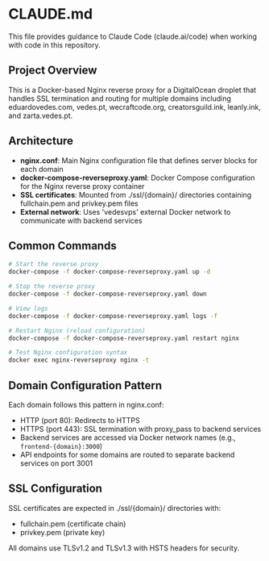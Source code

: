 # CLAUDE.md

This file provides guidance to Claude Code (claude.ai/code) when working with code in this repository.

## Project Overview

This is a Docker-based Nginx reverse proxy for a DigitalOcean droplet that handles SSL termination and routing for multiple domains including eduardovedes.com, vedes.pt, wecraftcode.org, creatorsguild.ink, leanly.ink, and zarta.vedes.pt.

## Architecture

- **nginx.conf**: Main Nginx configuration file that defines server blocks for each domain
- **docker-compose-reverseproxy.yaml**: Docker Compose configuration for the Nginx reverse proxy container
- **SSL certificates**: Mounted from ./ssl/{domain}/ directories containing fullchain.pem and privkey.pem files
- **External network**: Uses 'vedesvps' external Docker network to communicate with backend services

## Common Commands

```bash
# Start the reverse proxy
docker-compose -f docker-compose-reverseproxy.yaml up -d

# Stop the reverse proxy
docker-compose -f docker-compose-reverseproxy.yaml down

# View logs
docker-compose -f docker-compose-reverseproxy.yaml logs -f

# Restart Nginx (reload configuration)
docker-compose -f docker-compose-reverseproxy.yaml restart nginx

# Test Nginx configuration syntax
docker exec nginx-reverseproxy nginx -t
```

## Domain Configuration Pattern

Each domain follows this pattern in nginx.conf:
- HTTP (port 80): Redirects to HTTPS
- HTTPS (port 443): SSL termination with proxy_pass to backend services
- Backend services are accessed via Docker network names (e.g., `frontend-{domain}:3000`)
- API endpoints for some domains are routed to separate backend services on port 3001

## SSL Configuration

SSL certificates are expected in ./ssl/{domain}/ directories with:
- fullchain.pem (certificate chain)
- privkey.pem (private key)

All domains use TLSv1.2 and TLSv1.3 with HSTS headers for security.